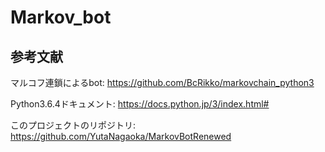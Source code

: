 # Markov_bot

## 参考文献

マルコフ連鎖によるbot: https://github.com/BcRikko/markovchain_python3

Python3.6.4ドキュメント: https://docs.python.jp/3/index.html#

このプロジェクトのリポジトリ: https://github.com/YutaNagaoka/MarkovBotRenewed